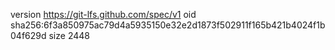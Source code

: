 version https://git-lfs.github.com/spec/v1
oid sha256:6f3a850975ac79d4a5935150e32e2d1873f502911f165b421b4024f1b04f629d
size 2448
